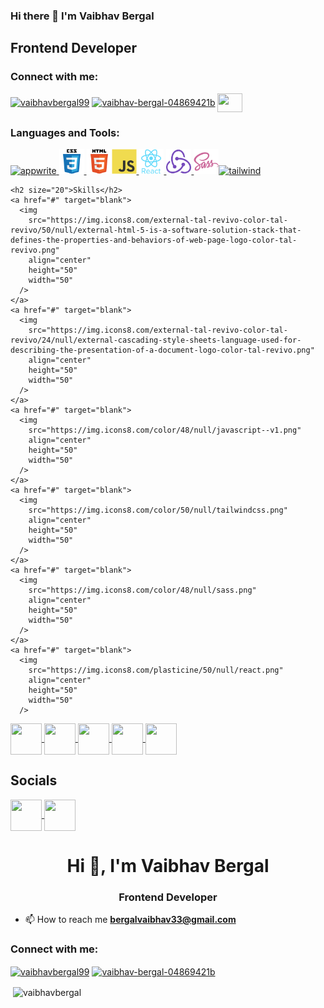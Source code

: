 ### Hi there 👋 I'm Vaibhav Bergal

  <h2 size="20">Frontend Developer</h2>
    <p></p>

<h3 align="left" size="20">Connect with me:</h3>
<p align="left">
<a href="https://twitter.com/vaibhavbergal99" target="blank"><img align="center" src="https://raw.githubusercontent.com/rahuldkjain/github-profile-readme-generator/master/src/images/icons/Social/twitter.svg" alt="vaibhavbergal99" height="30" width="40" /></a>
<a href="https://linkedin.com/in/vaibhav-bergal-04869421b" target="blank"><img align="center" src="https://raw.githubusercontent.com/rahuldkjain/github-profile-readme-generator/master/src/images/icons/Social/linked-in-alt.svg" alt="vaibhav-bergal-04869421b" target="_blank" height="30" width="40" /></a>
<a href="https://vaibhavbergal.vercel.app/" target="_blank">
<img
        src="https://cdn-icons-png.freepik.com/512/3237/3237472.png?ga=GA1.1.683952785.1708265935&"
        align="center"
        height="30"
        width="40"
      />
</a>

</p>

<h3 align="left">Languages and Tools:</h3>
<p align="left">
<a href="https://appwrite.io" target="_blank" rel="noreferrer"><img src="https://www.vectorlogo.zone/logos/appwriteio/appwriteio-icon.svg" alt="appwrite" width="40" height="40"/> </a><a href="https://www.w3schools.com/css/" target="_blank" rel="noreferrer"><img src="https://raw.githubusercontent.com/devicons/devicon/master/icons/css3/css3-original-wordmark.svg" alt="css3" width="40" height="40"/> </a><a href="https://www.w3.org/html/" target="_blank" rel="noreferrer"><img src="https://raw.githubusercontent.com/devicons/devicon/master/icons/html5/html5-original-wordmark.svg" alt="html5" width="40" height="40"/></a><a href="https://developer.mozilla.org/en-US/docs/Web/JavaScript" target="_blank" rel="noreferrer"><img src="https://raw.githubusercontent.com/devicons/devicon/master/icons/javascript/javascript-original.svg" alt="javascript" width="40" height="40"/> </a><a href="https://reactjs.org/" target="_blank" rel="noreferrer"><img src="https://raw.githubusercontent.com/devicons/devicon/master/icons/react/react-original-wordmark.svg" alt="react" width="40" height="40"/> </a><a href="https://redux.js.org" target="_blank" rel="noreferrer"><img src="https://raw.githubusercontent.com/devicons/devicon/master/icons/redux/redux-original.svg" alt="redux" width="40" height="40"/> </a><a href="https://sass-lang.com" target="_blank" rel="noreferrer"><img src="https://raw.githubusercontent.com/devicons/devicon/master/icons/sass/sass-original.svg" alt="sass" width="40" height="40"/></a><a href="https://tailwindcss.com/" target="_blank" rel="noreferrer"><img src="https://www.vectorlogo.zone/logos/tailwindcss/tailwindcss-icon.svg" alt="tailwind" width="40" height="40"/></a>

</p>

    <h2 size="20">Skills</h2>
    <a href="#" target="blank">
      <img
        src="https://img.icons8.com/external-tal-revivo-color-tal-revivo/50/null/external-html-5-is-a-software-solution-stack-that-defines-the-properties-and-behaviors-of-web-page-logo-color-tal-revivo.png"
        align="center"
        height="50"
        width="50"
      />
    </a>
    <a href="#" target="blank">
      <img
        src="https://img.icons8.com/external-tal-revivo-color-tal-revivo/24/null/external-cascading-style-sheets-language-used-for-describing-the-presentation-of-a-document-logo-color-tal-revivo.png"
        align="center"
        height="50"
        width="50"
      />
    </a>
    <a href="#" target="blank">
      <img
        src="https://img.icons8.com/color/48/null/javascript--v1.png"
        align="center"
        height="50"
        width="50"
      />
    </a>
    <a href="#" target="blank">
      <img
        src="https://img.icons8.com/color/50/null/tailwindcss.png"
        align="center"
        height="50"
        width="50"
      />
    </a>
    <a href="#" target="blank">
      <img
        src="https://img.icons8.com/color/48/null/sass.png"
        align="center"
        height="50"
        width="50"
      />
    </a>
    <a href="#" target="blank">
      <img
        src="https://img.icons8.com/plasticine/50/null/react.png"
        align="center"
        height="50"
        width="50"
      />

  <a href="#" target="blank">
      <img
        src="https://static-00.iconduck.com/assets.00/next-js-icon-512x512-zuauazrk.png"
        align="center"
        height="50"
        width="50"
      />
    </a>
    <a href="#" target="blank">
      <img
        src="https://img.icons8.com/color/48/null/nodejs.png"
        align="center"
        height="50"
        width="50"
      />
    </a>
    <a href="#" target="blank">
      <img
        src="https://img.icons8.com/fluency/49/null/express-js.png"
        align="center"
        height="50"
        width="50"
      />
    </a>
    <a href="#" target="blank">
      <img
        src="https://img.icons8.com/color/48/null/mongodb.png"
        align="center"
        height="50"
        width="50"
      />
  </a>
   <a href="#" target="blank">
      <img
        src="https://img.icons8.com/color/48/null/c-plus-plus-logo.png"
        align="center"
        height="50"
        width="50"
      />
    </a>

 <h2 size="20">Socials</h2>
  <a href="https://www.linkedin.com/in/sarkar-sandip/" target="blank">
      <img
        src="https://img.icons8.com/color/48/null/linkedin.png"
        align="center"
        height="50"
        width="50"
      />
    </a>
    <a href="https://www.instagram.com/the_sandip___/" target="_blank">
      <img
        src="https://img.icons8.com/fluency/48/null/instagram-new.png"
        align="center"
        height="50"
        width="50"
      />
    </a>

<h1 align="center">Hi 👋, I'm Vaibhav Bergal</h1>
<h3 align="center">Frontend Developer</h3>

- 📫 How to reach me **bergalvaibhav33@gmail.com**

<h3 align="left">Connect with me:</h3>
<p align="left">
<a href="https://twitter.com/vaibhavbergal99" target="blank"><img align="center" src="https://raw.githubusercontent.com/rahuldkjain/github-profile-readme-generator/master/src/images/icons/Social/twitter.svg" alt="vaibhavbergal99" height="30" width="40" /></a>
<a href="https://linkedin.com/in/vaibhav-bergal-04869421b" target="blank"><img align="center" src="https://raw.githubusercontent.com/rahuldkjain/github-profile-readme-generator/master/src/images/icons/Social/linked-in-alt.svg" alt="vaibhav-bergal-04869421b" height="30" width="40" /></a>
</p>

<p>&nbsp;<img align="center" src="https://github-readme-stats.vercel.app/api?username=vaibhavbergal&show_icons=true&locale=en" alt="vaibhavbergal" /></p>
